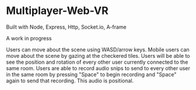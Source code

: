 # Multiplayer-Web-VR
Built with Node, Express, Http, Socket.io, A-frame

A work in progress

Users can move about the scene using WASD/arrow keys. Mobile users can move about the scene by gazing at the checkered tiles.
Users will be able to see the position and rotation of every other user currently connected to the same room.
Users are able to record audio snips to send to every other user in the same room by pressing "Space" to begin recording and "Space" again to send that recording. This audio is positional.